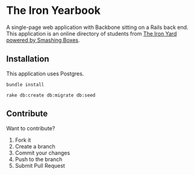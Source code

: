 # The Iron Yearbook
A single-page web application with Backbone sitting on a Rails back end. This
application is an online directory of students from [The Iron Yard powered by
Smashing Boxes](http://academy.smashingboxes.com/).

## Installation
This application uses Postgres.

```
bundle install
```

```
rake db:create db:migrate db:seed
```

## Contribute

Want to contribute?

1. Fork it
2. Create a branch
3. Commit your changes
4. Push to the branch
5. Submit Pull Request
